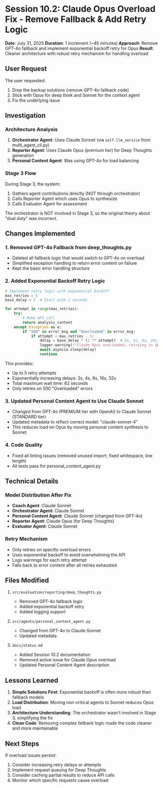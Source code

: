 # Session 10.2: Claude Opus Overload Fix - Remove Fallback & Add Retry Logic

**Date**: July 31, 2025
**Duration**: 1 increment (~45 minutes)
**Approach**: Remove GPT-4o fallback and implement exponential backoff retry for Opus
**Result**: Cleaner architecture with robust retry mechanism for handling overload

## User Request

The user requested:
1. Drop the backup solutions (remove GPT-4o fallback code)
2. Stick with Opus for deep think and Sonnet for the context agent
3. Fix the underlying issue

## Investigation

### Architecture Analysis

1. **Orchestrator Agent**: Uses Claude Sonnet (via `self.llm_service` from multi_agent_cli.py)
2. **Reporter Agent**: Uses Claude Opus (premium tier) for Deep Thoughts generation
3. **Personal Content Agent**: Was using GPT-4o for load balancing

### Stage 3 Flow

During Stage 3, the system:
1. Gathers agent contributions directly (NOT through orchestrator)
2. Calls Reporter Agent which uses Opus to synthesize
3. Calls Evaluator Agent for assessment

The orchestrator is NOT involved in Stage 3, so the original theory about "dual duty" was incorrect.

## Changes Implemented

### 1. Removed GPT-4o Fallback from deep_thoughts.py

- Deleted all fallback logic that would switch to GPT-4o on overload
- Simplified exception handling to return error content on failure
- Kept the basic error handling structure

### 2. Added Exponential Backoff Retry Logic

```python
# Implement retry logic with exponential backoff
max_retries = 5
base_delay = 2  # Start with 2 seconds

for attempt in range(max_retries):
    try:
        # Make API call
        return analysis_content
    except Exception as e:
        if "500" in error_msg and "Overloaded" in error_msg:
            if attempt < max_retries - 1:
                delay = base_delay * (2 ** attempt)  # 2s, 4s, 8s, 16s, 32s
                logger.warning(f"Claude Opus overloaded, retrying in {delay}s")
                await asyncio.sleep(delay)
                continue
```

This provides:
- Up to 5 retry attempts
- Exponentially increasing delays: 2s, 4s, 8s, 16s, 32s
- Total maximum wait time: 62 seconds
- Only retries on 500 "Overloaded" errors

### 3. Updated Personal Content Agent to Use Claude Sonnet

- Changed from GPT-4o (PREMIUM tier with OpenAI) to Claude Sonnet (STANDARD tier)
- Updated metadata to reflect correct model: "claude-sonnet-4"
- This reduces load on Opus by moving personal content synthesis to Sonnet

### 4. Code Quality

- Fixed all linting issues (removed unused import, fixed whitespace, line length)
- All tests pass for personal_content_agent.py

## Technical Details

### Model Distribution After Fix
- **Coach Agent**: Claude Sonnet
- **Orchestrator Agent**: Claude Sonnet
- **Personal Content Agent**: Claude Sonnet (changed from GPT-4o)
- **Reporter Agent**: Claude Opus (for Deep Thoughts)
- **Evaluator Agent**: Claude Sonnet

### Retry Mechanism
- Only retries on specific overload errors
- Uses exponential backoff to avoid overwhelming the API
- Logs warnings for each retry attempt
- Falls back to error content after all retries exhausted

## Files Modified

1. `src/evaluation/reporting/deep_thoughts.py`
   - Removed GPT-4o fallback logic
   - Added exponential backoff retry
   - Added logging support

2. `src/agents/personal_content_agent.py`
   - Changed from GPT-4o to Claude Sonnet
   - Updated metadata

3. `docs/status.md`
   - Added Session 10.2 documentation
   - Removed active issue for Claude Opus overload
   - Updated Personal Content Agent description

## Lessons Learned

1. **Simple Solutions First**: Exponential backoff is often more robust than fallback models
2. **Load Distribution**: Moving non-critical agents to Sonnet reduces Opus load
3. **Architecture Understanding**: The orchestrator wasn't involved in Stage 3, simplifying the fix
4. **Clean Code**: Removing complex fallback logic made the code cleaner and more maintainable

## Next Steps

If overload issues persist:
1. Consider increasing retry delays or attempts
2. Implement request queuing for Deep Thoughts
3. Consider caching partial results to reduce API calls
4. Monitor which specific requests cause overload